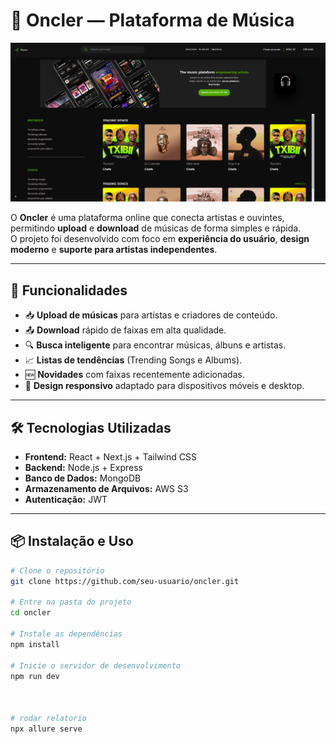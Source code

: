 # 🎵 Oncler — Plataforma de Música

<p align="center">
  <img src="./public/screenshot.png" alt="Oncler Screenshot" width="800">
</p>



O **Oncler** é uma plataforma online que conecta artistas e ouvintes, permitindo **upload** e **download** de músicas de forma simples e rápida.  
O projeto foi desenvolvido com foco em **experiência do usuário**, **design moderno** e **suporte para artistas independentes**.

---

## 🚀 Funcionalidades

- 📥 **Upload de músicas** para artistas e criadores de conteúdo.
- 📤 **Download** rápido de faixas em alta qualidade.
- 🔍 **Busca inteligente** para encontrar músicas, álbuns e artistas.
- 📈 **Listas de tendências** (Trending Songs e Albums).
- 🆕 **Novidades** com faixas recentemente adicionadas.
- 🎨 **Design responsivo** adaptado para dispositivos móveis e desktop.

---

## 🛠️ Tecnologias Utilizadas

- **Frontend:** React + Next.js + Tailwind CSS
- **Backend:** Node.js + Express
- **Banco de Dados:** MongoDB
- **Armazenamento de Arquivos:** AWS S3
- **Autenticação:** JWT

---

## 📦 Instalação e Uso

```bash
# Clone o repositório
git clone https://github.com/seu-usuario/oncler.git

# Entre na pasta do projeto
cd oncler

# Instale as dependências
npm install

# Inicie o servidor de desenvolvimento
npm run dev



# rodar relatorio
npx allure serve
